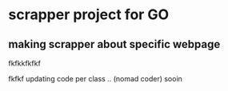 # scrapper project for GO
## making scrapper about specific webpage



fkfkkfkfkf

fkfkf
updating code per class .. (nomad coder)
sooin
